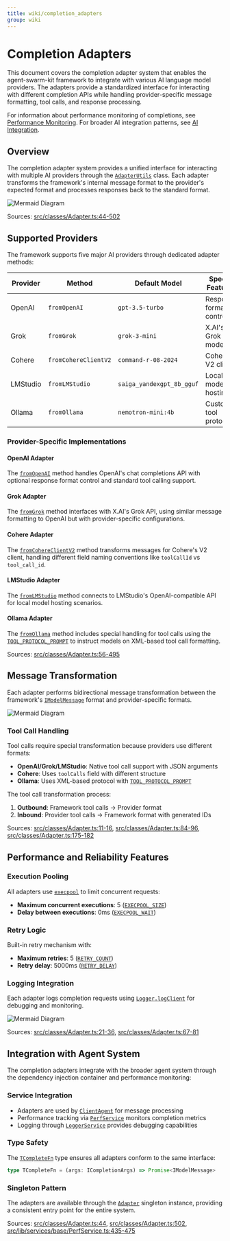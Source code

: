 ```yaml
---
title: wiki/completion_adapters
group: wiki
---
```


# Completion Adapters

This document covers the completion adapter system that enables the agent-swarm-kit framework to integrate with various AI language model providers. The adapters provide a standardized interface for interacting with different completion APIs while handling provider-specific message formatting, tool calls, and response processing.

For information about performance monitoring of completions, see [Performance Monitoring](#4.2). For broader AI integration patterns, see [AI Integration](#4).

## Overview

The completion adapter system provides a unified interface for interacting with multiple AI providers through the [`AdapterUtils`](src/classes/Adapter.ts:49) class. Each adapter transforms the framework's internal message format to the provider's expected format and processes responses back to the standard format.

![Mermaid Diagram](./diagrams\20_Completion_Adapters_0.svg)

Sources: [src/classes/Adapter.ts:44-502]()

## Supported Providers

The framework supports five major AI providers through dedicated adapter methods:

| Provider | Method | Default Model | Special Features |
|----------|--------|---------------|------------------|
| OpenAI | `fromOpenAI` | `gpt-3.5-turbo` | Response format control |
| Grok | `fromGrok` | `grok-3-mini` | X.AI's Grok model |
| Cohere | `fromCohereClientV2` | `command-r-08-2024` | Cohere's V2 client |
| LMStudio | `fromLMStudio` | `saiga_yandexgpt_8b_gguf` | Local model hosting |
| Ollama | `fromOllama` | `nemotron-mini:4b` | Custom tool protocol |

### Provider-Specific Implementations

#### OpenAI Adapter
The [`fromOpenAI`](src/classes/Adapter.ts:235-317) method handles OpenAI's chat completions API with optional response format control and standard tool calling support.

#### Grok Adapter  
The [`fromGrok`](src/classes/Adapter.ts:56-134) method interfaces with X.AI's Grok API, using similar message formatting to OpenAI but with provider-specific configurations.

#### Cohere Adapter
The [`fromCohereClientV2`](src/classes/Adapter.ts:143-226) method transforms messages for Cohere's V2 client, handling different field naming conventions like `toolCallId` vs `tool_call_id`.

#### LMStudio Adapter
The [`fromLMStudio`](src/classes/Adapter.ts:326-408) method connects to LMStudio's OpenAI-compatible API for local model hosting scenarios.

#### Ollama Adapter
The [`fromOllama`](src/classes/Adapter.ts:417-495) method includes special handling for tool calls using the [`TOOL_PROTOCOL_PROMPT`](src/classes/Adapter.ts:11-16) to instruct models on XML-based tool call formatting.

Sources: [src/classes/Adapter.ts:56-495]()

## Message Transformation

Each adapter performs bidirectional message transformation between the framework's [`IModelMessage`](src/model/ModelMessage.model.ts) format and provider-specific formats.

![Mermaid Diagram](./diagrams\20_Completion_Adapters_1.svg)

### Tool Call Handling

Tool calls require special transformation because providers use different formats:

- **OpenAI/Grok/LMStudio**: Native tool call support with JSON arguments
- **Cohere**: Uses `toolCalls` field with different structure  
- **Ollama**: Uses XML-based protocol with [`TOOL_PROTOCOL_PROMPT`](src/classes/Adapter.ts:11-16)

The tool call transformation process:

1. **Outbound**: Framework tool calls → Provider format
2. **Inbound**: Provider tool calls → Framework format with generated IDs

Sources: [src/classes/Adapter.ts:11-16](), [src/classes/Adapter.ts:84-96](), [src/classes/Adapter.ts:175-182]()

## Performance and Reliability Features

### Execution Pooling
All adapters use [`execpool`](src/classes/Adapter.ts:21-26) to limit concurrent requests:
- **Maximum concurrent executions**: 5 ([`EXECPOOL_SIZE`](src/classes/Adapter.ts:21))
- **Delay between executions**: 0ms ([`EXECPOOL_WAIT`](src/classes/Adapter.ts:26))

### Retry Logic  
Built-in retry mechanism with:
- **Maximum retries**: 5 ([`RETRY_COUNT`](src/classes/Adapter.ts:31))
- **Retry delay**: 5000ms ([`RETRY_DELAY`](src/classes/Adapter.ts:36))

### Logging Integration
Each adapter logs completion requests using [`Logger.logClient`](src/classes/Adapter.ts:77-81) for debugging and monitoring.

![Mermaid Diagram](./diagrams\20_Completion_Adapters_2.svg)

Sources: [src/classes/Adapter.ts:21-36](), [src/classes/Adapter.ts:67-81]()

## Integration with Agent System

The completion adapters integrate with the broader agent system through the dependency injection container and performance monitoring:

### Service Integration
- Adapters are used by [`ClientAgent`](src/lib/clients/ClientAgent.ts) for message processing
- Performance tracking via [`PerfService`](src/lib/services/base/PerfService.ts) monitors completion metrics
- Logging through [`LoggerService`](src/lib/services/base/LoggerService.ts) provides debugging capabilities

### Type Safety
The [`TCompleteFn`](src/classes/Adapter.ts:44) type ensures all adapters conform to the same interface:
```typescript
type TCompleteFn = (args: ICompletionArgs) => Promise<IModelMessage>
```

### Singleton Pattern
The adapters are available through the [`Adapter`](src/classes/Adapter.ts:502) singleton instance, providing a consistent entry point for the entire system.

Sources: [src/classes/Adapter.ts:44](), [src/classes/Adapter.ts:502](), [src/lib/services/base/PerfService.ts:435-475]()